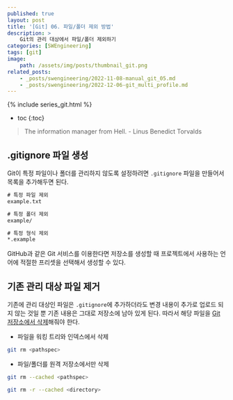 ```yaml
---
published: true
layout: post
title: '[Git] 06. 파일/폴더 제외 방법'
description: >
    Git의 관리 대상에서 파일/폴더 제외하기
categories: [SWEngineering]
tags: [git]
image:
    path: /assets/img/posts/thumbnail_git.png
related_posts:
    - _posts/swengineering/2022-11-08-manual_git_05.md
    - _posts/swengineering/2022-12-06-git_multi_profile.md
---
```

{% include series_git.html %}
* toc
{:toc}

> The information manager from Hell. - Linus Benedict Torvalds

## .gitignore 파일 생성

Git이 특정 파일이나 폴더를 관리하지 않도록 설정하려면 `.gitignore` 파일을 만들어서 목록을 추가해두면 된다.  

```bat
# 특정 파일 제외
example.txt

# 특정 폴더 제외
example/

# 특정 형식 제외
*.example
```

GitHub과 같은 Git 서비스를 이용한다면 저장소를 생성할 때 프로젝트에서 사용하는 언어에 적절한 프리셋을 선택해서 생성할 수 있다.  

## 기존 관리 대상 파일 제거

기존에 관리 대상인 파일은 `.gitignore`에 추가하더라도 변경 내용이 추가로 업로드 되지 않는 것일 뿐 기존 내용은 그대로 저장소에 남아 있게 된다. 따라서 해당 파일을 [Git 저장소에서 삭제](/swengineering/manual_git_04/#rm)해줘야 한다.  

- 파일을 워킹 트리와 인덱스에서 삭제

```bash
git rm <pathspec>
```

- 파일/폴더를 원격 저장소에서만 삭제

```bash
git rm --cached <pathspec>
```

```bash
git rm -r --cached <directory>
```
